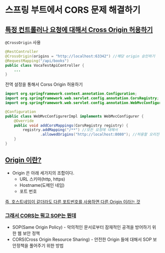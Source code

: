 # 스프링 부트에서 CORS 문제 해결하기

## <ins>특정 컨트롤러나 요청에 대해서 Cross Origin 허용하기</ins>

``@CrossOrigin`` 사용
```java
@RestController
@CrossOrigin(origins = "http://localhost:63342") //해당 origin 승인하기
@RequestMapping("/api/books")
public class VocaTestApiController {
    ...
}
```

전역 설정을 통해서 Corss Origin 허용하기
```java
import org.springframework.context.annotation.Configuration;
import org.springframework.web.servlet.config.annotation.CorsRegistry;
import org.springframework.web.servlet.config.annotation.WebMvcConfigurer;

@Configuration
public class WebMvcConfigurerImpl implements WebMvcConfigurer {
    @Override
    public void addCorsMappings(CorsRegistry registry) {
        registry.addMapping("/**") //모든 요청에 대해서
                .allowedOrigins("http://localhost:8080"); //허용할 오리진들
    }
}
```

## <ins>Origin 이란?</ins>
* Origin 은 아래 세가지의 조합이다.
  * URL 스키마(http, https)
  * Hostname(도메인 네임)
  * 포트 번호

<ins>즉, 호스트네임이 같더라도 다른 포트번호를 사용하면 다른 Origin 이라는 것</ins>

### <ins>그래서 CORS는 뭐고 SOP는 뭔데</ins>
* SOP(Same Origin Policy) - 악의적인 문서로부터 잠재적인 공격을 방어하기 위한 웹 보안 정책
* CORS(Cross Origin Resource Sharing) - 안전한 Origin 들에 대해서 SOP 보안정책을 풀어주기 위한 방법

